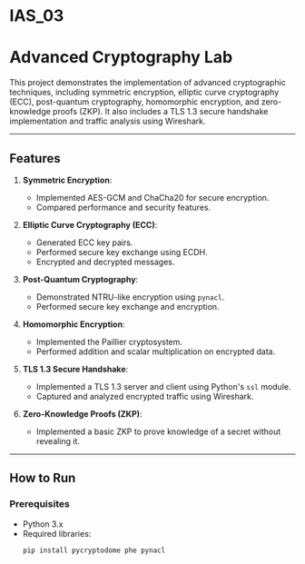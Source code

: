 # IAS_03

# Advanced Cryptography Lab

This project demonstrates the implementation of advanced cryptographic techniques, including symmetric encryption, elliptic curve cryptography (ECC), post-quantum cryptography, homomorphic encryption, and zero-knowledge proofs (ZKP). It also includes a TLS 1.3 secure handshake implementation and traffic analysis using Wireshark.

---

## **Features**
1. **Symmetric Encryption**:
   - Implemented AES-GCM and ChaCha20 for secure encryption.
   - Compared performance and security features.

2. **Elliptic Curve Cryptography (ECC)**:
   - Generated ECC key pairs.
   - Performed secure key exchange using ECDH.
   - Encrypted and decrypted messages.

3. **Post-Quantum Cryptography**:
   - Demonstrated NTRU-like encryption using `pynacl`.
   - Performed secure key exchange and encryption.

4. **Homomorphic Encryption**:
   - Implemented the Paillier cryptosystem.
   - Performed addition and scalar multiplication on encrypted data.

5. **TLS 1.3 Secure Handshake**:
   - Implemented a TLS 1.3 server and client using Python's `ssl` module.
   - Captured and analyzed encrypted traffic using Wireshark.

6. **Zero-Knowledge Proofs (ZKP)**:
   - Implemented a basic ZKP to prove knowledge of a secret without revealing it.

---

## **How to Run**
### Prerequisites
- Python 3.x
- Required libraries:
  ```bash
  pip install pycryptodome phe pynacl
